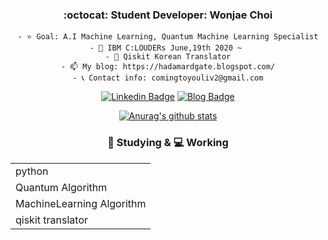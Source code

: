<div align=center>

###  :octocat: Student Developer: Wonjae Choi


    - ⭐ Goal: A.I Machine Learning, Quantum Machine Learning Specialist
    - 🔭 IBM C:LOUDERs June,19th 2020 ~ 
    - 🌱 Qiskit Korean Translator
    - 📫 My blog: https://hadamardgate.blogspot.com/
    - 📞 Contact info: comingtoyouliv2@gmail.com
    

[![Linkedin Badge](https://img.shields.io/badge/-LinkedIn-blue?style=flat-square&logo=Linkedin&logoColor=white&link=https://www.linkedin.com/in/seong-yun-byeon-8183a8113/)](https://www.linkedin.com/in/wonjae-choi-68341a1a9/) 
[![Blog Badge](https://img.shields.io/badge/-Blog-FF5722?style=flat-square&logo=Tistory&logoColor=white&link=https://wwhurin.tistory.com/)](https://hadamardgate.blogspot.com/) 

[![Anurag's github stats](https://github-readme-stats.vercel.app/api?username=Called-Noah&theme=white)](https://github.com/anuraghazra/github-readme-stats)

### 🔖 Studying & 💻 Working
<table>
  
<tr><td>python</td></tr> 
<tr><td>Quantum Algorithm</td></tr> 
<tr><td>MachineLearning Algorithm</td></tr> 
<tr><td>qiskit translator</td></tr>

</table>


     
     


<!--
**Called-Noah/Called-Noah** is a ✨ _special_ ✨ repository because its `README.md` (this file) appears on your GitHub profile.

Here are some ideas to get you started:

- 🔭 I’m currently working on 
- 🌱 I’m currently learning Machine Learning
- 👯 I’m looking to collaborate on ...
- 🤔 I’m looking for help with ...
- 💬 Ask me about ...
- 📫 How to reach me: ...
- 😄 Pronouns: ...
- ⚡ Fun fact: ...
-->
